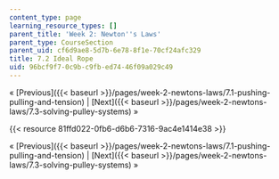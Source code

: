 ```yaml
---
content_type: page
learning_resource_types: []
parent_title: 'Week 2: Newton''s Laws'
parent_type: CourseSection
parent_uid: cf6d9ae8-5d7b-6e78-8f1e-70cf24afc329
title: 7.2 Ideal Rope
uid: 96bcf9f7-0c9b-c9fb-ed74-46f09a029c49
---
```


« [Previous]({{< baseurl >}}/pages/week-2-newtons-laws/7.1-pushing-pulling-and-tension) | [Next]({{< baseurl >}}/pages/week-2-newtons-laws/7.3-solving-pulley-systems) »

{{< resource 81ffd022-0fb6-d6b6-7316-9ac4e1414e38 >}}

« [Previous]({{< baseurl >}}/pages/week-2-newtons-laws/7.1-pushing-pulling-and-tension) | [Next]({{< baseurl >}}/pages/week-2-newtons-laws/7.3-solving-pulley-systems) »